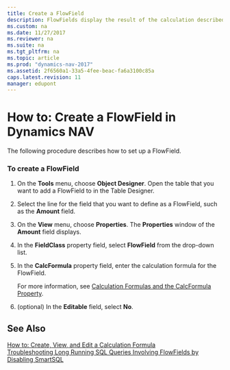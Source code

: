 ```yaml
---
title: Create a FlowField
description: FlowFields display the result of the calculation described in the CalcFormula property. Learn how to set up a FlowField in Microsoft Dynamics NAV.
ms.custom: na
ms.date: 11/27/2017
ms.reviewer: na
ms.suite: na
ms.tgt_pltfrm: na
ms.topic: article
ms.prod: "dynamics-nav-2017"
ms.assetid: 2f6560a1-33a5-4fee-beac-fa6a3100c85a
caps.latest.revision: 11
manager: edupont
---
```

# How to: Create a FlowField in Dynamics NAV
The following procedure describes how to set up a FlowField.  

### To create a FlowField  

1.  On the **Tools** menu, choose **Object Designer**. Open the table that you want to add a FlowField to in the Table Designer.  

2.  Select the line for the field that you want to define as a FlowField, such as the **Amount** field.  

3.  On the **View** menu, choose **Properties**. The **Properties** window of the **Amount** field displays.  

4.  In the **FieldClass** property field, select **FlowField** from the drop-down list.  

5.  In the **CalcFormula** property field, enter the calculation formula for the FlowField.  

     For more information, see [Calculation Formulas and the CalcFormula Property](Calculation-Formulas-and-the-CalcFormula-Property.md).  

6.  \(optional\) In the **Editable** field, select **No**.  

## See Also  
 [How to: Create, View, and Edit a Calculation Formula](How-to--Create--View--and-Edit-a-Calculation-Formula.md)  
 [Troubleshooting Long Running SQL Queries Involving FlowFields by Disabling SmartSQL](Troubleshooting-Queries-Involving-FlowFields-By-Disabling-SmartSQL.md)  
